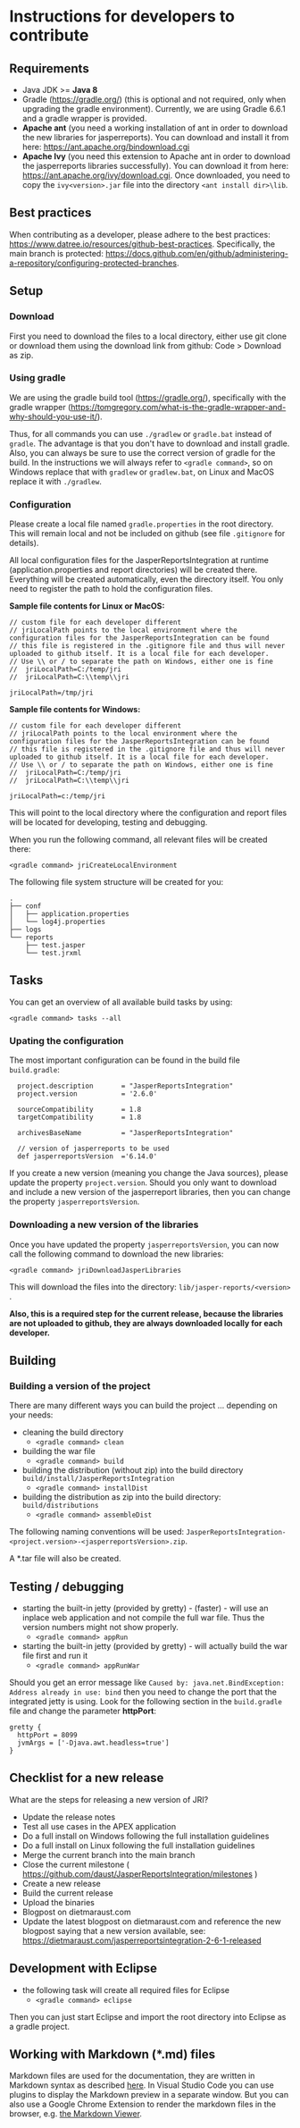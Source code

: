 # Instructions for developers to contribute

## Requirements

* Java JDK >= **Java 8**
* Gradle (https://gradle.org/) (this is optional and not required, only when upgrading the gradle environment). Currently, we are using Gradle 6.6.1 and a gradle wrapper is provided.
* **Apache ant** (you need a working installation of ant in order to download the new libraries for jasperreports). You can download and install it from here: https://ant.apache.org/bindownload.cgi
* **Apache Ivy** (you need this extension to Apache ant in order to download the jasperreports libraries successfully). You can download it from here: https://ant.apache.org/ivy/download.cgi. Once downloaded, you need to copy the ``ivy<version>.jar`` file into the directory ``<ant install dir>\lib``. 

## Best practices

When contributing as a developer, please adhere to the best practices: https://www.datree.io/resources/github-best-practices. 
Specifically, the main branch is protected: https://docs.github.com/en/github/administering-a-repository/configuring-protected-branches.

## Setup

### Download 

First you need to download the files to a local directory, either use git clone or download them using the download link from github: Code > Download as zip. 

### Using gradle

We are using the gradle build tool (https://gradle.org/), specifically with the gradle wrapper (https://tomgregory.com/what-is-the-gradle-wrapper-and-why-should-you-use-it/).

Thus, for all commands you can use `./gradlew` or `gradle.bat` instead of `gradle`. The advantage is that you don't have to download and install gradle. Also, you can always be sure to use the correct version of gradle for the build. In the instructions we will always refer to ``<gradle command>``, so on Windows replace that with ``gradlew`` or ``gradlew.bat``, on Linux and MacOS replace it with ``./gradlew``. 

### Configuration

Please create a local file named `gradle.properties` in the root directory. This will remain local and not be included on github (see file `.gitignore` for details). 

All local configuration files for the JasperReportsIntegration at runtime (application.properties and report directories) will be created there. Everything will be created automatically, even the directory itself. You only need to register the path to hold the configuration files. 

**Sample file contents for Linux or MacOS:**

```
// custom file for each developer different
// jriLocalPath points to the local environment where the configuration files for the JasperReportsIntegration can be found
// this file is registered in the .gitignore file and thus will never uploaded to github itself. It is a local file for each developer. 
// Use \\ or / to separate the path on Windows, either one is fine
//  jriLocalPath=C:/temp/jri
//  jriLocalPath=C:\\temp\\jri

jriLocalPath=/tmp/jri
```

**Sample file contents for Windows:**
```
// custom file for each developer different
// jriLocalPath points to the local environment where the configuration files for the JasperReportsIntegration can be found
// this file is registered in the .gitignore file and thus will never uploaded to github itself. It is a local file for each developer. 
// Use \\ or / to separate the path on Windows, either one is fine
//  jriLocalPath=C:/temp/jri
//  jriLocalPath=C:\\temp\\jri

jriLocalPath=c:/temp/jri
```
This will point to the local directory where the configuration and report files will be located for developing, testing and debugging. 

When you run the following command, all relevant files will be created there: 
```
<gradle command> jriCreateLocalEnvironment
```

The following file system structure will be created for you: 
```
.
├── conf
│   ├── application.properties
│   └── log4j.properties
├── logs
└── reports
    ├── test.jasper
    └── test.jrxml
```
## Tasks

You can get an overview of all available build tasks by using: 
```
<gradle command> tasks --all
```

### Upating the configuration

The most important configuration can be found in the build file `build.gradle`:

```
  project.description       = "JasperReportsIntegration"
  project.version           = '2.6.0'
  
  sourceCompatibility       = 1.8
  targetCompatibility       = 1.8

  archivesBaseName          = "JasperReportsIntegration"

  // version of jasperreports to be used
  def jasperreportsVersion  ='6.14.0'  
```

If you create a new version (meaning you change the Java sources), please update the property `project.version`. Should you only want to download and include a new version of the jasperreport libraries, then you can change the property `jasperreportsVersion`. 

### Downloading a new version of the libraries

Once you have updated the property `jasperreportsVersion`, you can now call the following command to download the new libraries: 

```
<gradle command> jriDownloadJasperLibraries
```

This will download the files into the directory: `lib/jasper-reports/<version>` .

**Also, this is a required step for the current release, because the libraries are not uploaded to github, they are always downloaded locally for each developer.**

## Building

### Building a version of the project

There are many different ways you can build the project ... depending on your needs: 
* cleaning the build directory
    * `<gradle command> clean`
* building the war file 
    * `<gradle command> build`
* building the distribution (without zip) into the build directory `build/install/JasperReportsIntegration`
    * `<gradle command> installDist`
* building the distribution as zip into the build directory: `build/distributions`
    * `<gradle command> assembleDist`

The following naming conventions will be used: `JasperReportsIntegration-<project.version>-<jasperreportsVersion>.zip`.

A *.tar file will also be created. 

## Testing / debugging

* starting the built-in jetty (provided by gretty) - (faster) - will use an inplace web application and not compile the full war file. Thus the version numbers might not show properly. 
    * `<gradle command> appRun`
* starting the built-in jetty (provided by gretty) - will actually build the war file first and run it
    * `<gradle command> appRunWar`

Should you get an error message like ``Caused by: java.net.BindException: Address already in use: bind`` then you need to change the port that the integrated jetty is using. Look for the following section in the ``build.gradle`` file and change the parameter **httpPort**: 

```
gretty {
  httpPort = 8099
  jvmArgs = ['-Djava.awt.headless=true']
} 
```

## Checklist for a new release

What are the steps for releasing a new version of JRI?

* Update the release notes
* Test all use cases in the APEX application
* Do a full install on Windows following the full installation guidelines
* Do a full install on Linux following the full installation guidelines
* Merge the current branch into the main branch
* Close the current milestone ( https://github.com/daust/JasperReportsIntegration/milestones ) 
* Create a new release
* Build the current release
* Upload the binaries
* Blogpost on dietmaraust.com
* Update the latest blogpost on dietmaraust.com and reference the new blogpost saying that a new version available, see: https://dietmaraust.com/jasperreportsintegration-2-6-1-released

## Development with Eclipse

* the following task will create all required files for Eclipse
    * `<gradle command> eclipse`

Then you can just start Eclipse and import the root directory into Eclipse as a gradle project. 

## Working with Markdown (*.md) files

Markdown files are used for the documentation, they are written in Markdown syntax as described [here](https://guides.github.com/features/mastering-markdown/). In Visual Studio Code you can use plugins to display the Markdown preview in a separate window. But you can also use a Google Chrome Extension to render the markdown files in the browser, e.g. [the Markdown Viewer](https://chrome.google.com/webstore/detail/markdown-viewer/ckkdlimhmcjmikdlpkmbgfkaikojcbjk).

